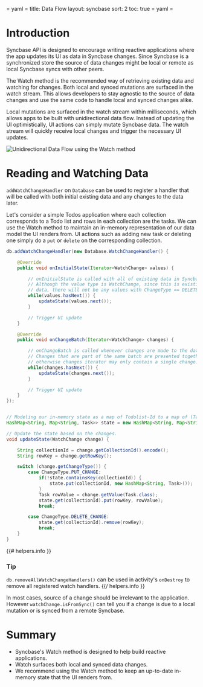 = yaml =
title: Data Flow
layout: syncbase
sort: 2
toc: true
= yaml =

# Introduction

Syncbase API is designed to encourage writing reactive applications where the app
updates its UI as data in Syncbase changes. Since Syncbase is a synchronized store
the source of data changes might be local or remote as local Syncbase syncs with
other peers.

The Watch method is the recommended way of retrieving existing data and watching
for changes. Both local and synced mutations are surfaced in the watch stream.
This allows developers to stay agnostic to the source of data changes
and use the same code to handle local and synced changes alike.

Local mutations are surfaced in the watch stream within milliseconds, which
allows apps to be built with unidirectional data flow. Instead of updating the
UI optimistically, UI actions can simply mutate Syncbase data. The watch stream
will quickly receive local changes and trigger the necessary UI updates.

<img src="/images/syncbase-guide-data-flow.png" alt="Unidirectional Data Flow using the Watch method">

# Reading and Watching Data
`addWatchChangeHandler` on `Database` can be used to register a handler that will
be called with both initial existing data and any changes to the data later.

Let's consider a simple Todos application where each collection corresponds to
a Todo list and rows in each collection are the tasks. We can use the Watch method
to maintain an in-memory representation of our data model the UI renders
from. UI actions such as adding new task or deleting one simply do a `put` or
`delete` on the corresponding collection.

```Java
db.addWatchChangeHandler(new Database.WatchChangeHandler() {

    @Override
    public void onInitialState(Iterator<WatchChange> values) {

        // onInitialState is called with all of existing data in Syncbase.
        // Although the value type is WatchChange, since this is existing
        // data, there will not be any values with ChangeType == DELETE_CHANGE
        while(values.hasNext()) {
            updateState(values.next());
        }

        // Trigger UI update
    }

    @Override
    public void onChangeBatch(Iterator<WatchChange> changes) {

        // onChangeBatch is called whenever changes are made to the data.
        // Changes that are part of the same batch are presented together,
        // otherwise changes iterator may only contain a single change.
        while(changes.hasNext()) {
            updateState(changes.next());
        }

        // Trigger UI update
    }
});


// Modeling our in-memory state as a map of Todolist-Id to a map of (Task-Id, Task)
HashMap<String, Map<String, Task>> state = new HashMap<String, Map<String, Task>>();

// Update the state based on the changes.
void updateState(WatchChange change) {

    String collectionId = change.getCollectionId().encode();
    String rowKey = change.getRowKey();

    switch (change.getChangeType()) {
        case ChangeType.PUT_CHANGE:
            if(!state.containsKey(collectionId)) {
                state.put(collectionId, new HashMap<String, Task>());
            }
            Task rowValue = change.getValue(Task.class);
            state.get(collectionId).put(rowKey, rowValue);
            break;

        case ChangeType.DELETE_CHANGE:
            state.get(collectionId).remove(rowKey);
            break;
    }
}

```

{{# helpers.info }}
### Tip
`db.removeAllWatchChangeHandlers()` can be used in activity's `onDestroy`
to remove all registered watch handlers.
{{/ helpers.info }}

In most cases, source of a change should be irrelevant to the application.
However `watchChange.isFromSync()` can tell you if a change is due to a local
mutation or is synced from a remote Syncbase.

# Summary
* Syncbase's Watch method is designed to help build reactive applications.
* Watch surfaces both local and synced data changes.
* We recommend using the Watch method to keep an up-to-date in-memory state that
the UI renders from.